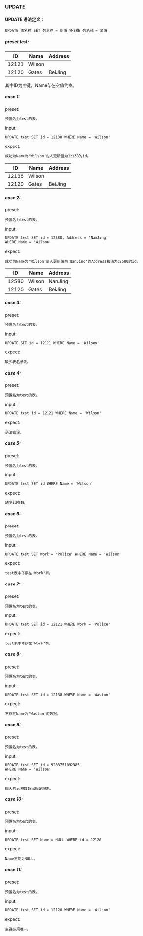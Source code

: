 ### UPDATE
#### UPDATE 语法定义：
```
UPDATE 表名称 SET 列名称 = 新值 WHERE 列名称 = 某值
```
##### preset test:
| ID    | Name   | Address |
|-------|--------|---------|
| 12121 | Wilson |         |
| 12120 | Gates  | BeiJing |

其中ID为主键，Name存在空值约束。
##### case 1:
preset:
```
预置名为test的表。
```
input:
```
UPDATE test SET id = 12138 WHERE Name = 'Wilson' 
```
expect:
```
成功为Name为'Wilson'的人更新值为12138的id。
```

| ID    | Name   | Address |
|-------|--------|---------|
| 12138 | Wilson |         |
| 12120 | Gates  | BeiJing |

##### case 2:
preset:
```
预置名为test的表。
```
input:
```
UPDATE test SET id = 12580, Address = 'NanJing'
WHERE Name = 'Wilson'
```
expect:
```
成功为Name为'Wilson'的人更新值为'NanJing'的Address和值为12580的id。
```

| ID    | Name   | Address |
|-------|--------|---------|
| 12580 | Wilson | NanJing |
| 12120 | Gates  | BeiJing |

##### case 3:
preset:
```
预置名为test的表。
```
input:
```
UPDATE SET id = 12121 WHERE Name = 'Wilson' 
```
expect:
```
缺少表名参数。
```
##### case 4:
preset:
```
预置名为test的表。
```
input:
```
UPDATE test id = 12121 WHERE Name = 'Wilson' 
```
expect:
```
语法错误。
```
##### case 5:
preset:
```
预置名为test的表。
```
input:
```
UPDATE test SET id WHERE Name = 'Wilson' 
```
expect:
```
缺少id参数。
```
##### case 6:
preset:
```
预置名为test的表。
```
input:
```
UPDATE test SET Work = 'Police' WHERE Name = 'Wilson' 
```
expect:
```
test表中不存在'Work'列。
```
##### case 7:
preset:
```
预置名为test的表。
```
input:
```
UPDATE test SET id = 12121 WHERE Work = 'Police'
```
expect:
```
test表中不存在'Work'列。
```
##### case 8:
preset:
```
预置名为test的表。
```
input:
```
UPDATE test SET id = 12138 WHERE Name = 'Waston'
```
expect:
```
不存在Name为'Waston'的数据。
```
##### case 9:
preset:
```
预置名为test的表。
```
input:
```
UPDATE test SET id = 9283751092385
WHERE Name = 'Wilson'
```
expect:
```
输入的id参数超出规定限制。
```
##### case 10:
preset:
```
预置名为test的表。
```
input:
```
UPDATE test SET Name = NULL WHERE id = 12120
```
expect:
```
Name不能为NULL。
```
##### case 11:
preset:
```
预置名为test的表。
```
input:
```
UPDATE test SET id = 12120 WHERE Name = 'Wilson'
```
expect:
```
主键必须唯一。
```
